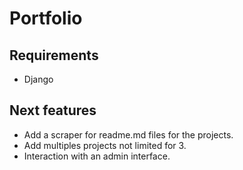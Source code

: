 # Portfolio

## Requirements
- Django

## Next features
- Add a scraper for readme.md files for the projects.
- Add multiples projects not limited for 3.
- Interaction with an admin interface.
